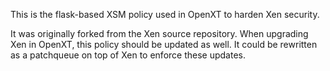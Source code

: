 This is the flask-based XSM policy used in OpenXT to harden Xen security.

It was originally forked from the Xen source repository.
When upgrading Xen in OpenXT, this policy should be updated as well.
It could be rewritten as a patchqueue on top of Xen to enforce these updates.
